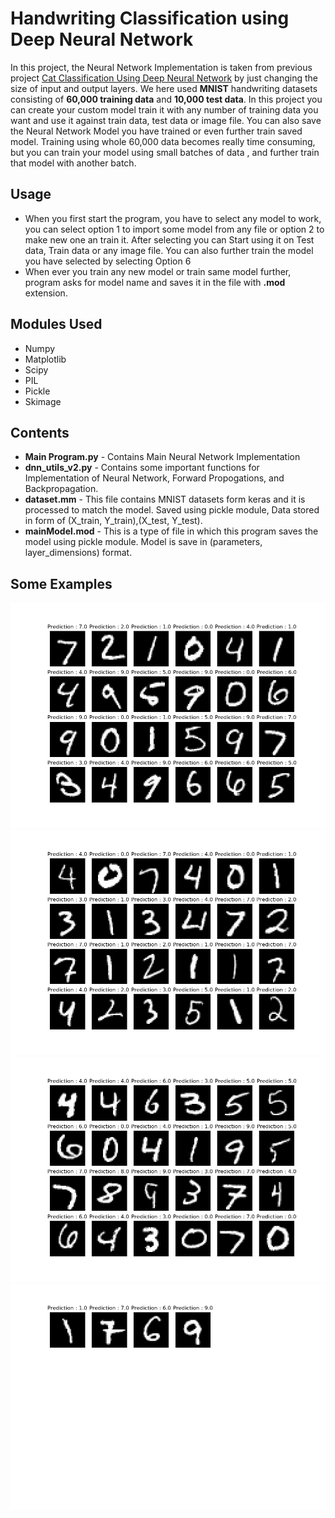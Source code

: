 # Handwriting Classification using Deep Neural Network

In this project, the Neural Network Implementation is taken from previous project [Cat Classification Using Deep Neural Network](https://github.com/jimmyahalpara/Machine-and-Deep-Learning/tree/master/Cat%20Classification%20with%20Deep%20Neural%20Network) by just changing the size of input and output layers. We here used **MNIST** handwriting datasets consisting of **60,000 training data** and **10,000 test data**. 
In this project you can create your custom model train it with any number of training data you want and use it against train data, test data or image file. You can also save the Neural Network Model you have trained or even further train saved model. Training using whole 60,000 data becomes really time consuming, but you can train your model using small batches of data , and further train that model with another batch. 

## Usage

* When you first start the program, you have to select any model to work, you can select option 1 to import some model from any file or option 2 to make new one an train it. After selecting you can Start using it on Test data, Train data or any image file. You can also further train the model you have selected by selecting Option 6
* When ever you train any new model or train same model further, program asks for model name and saves it in the file with **.mod** extension. 

## Modules Used 

* Numpy
* Matplotlib
* Scipy
* PIL
* Pickle
* Skimage

## Contents

* **Main Program.py** - Contains Main Neural Network Implementation
* **dnn_utils_v2.py** - Contains some important functions for Implementation of Neural Network, Forward Propogations, and Backpropagation.
* **dataset.mm** - This file contains MNIST datasets form keras and it is processed to match the model. Saved using pickle module, Data stored in form of (X_train, Y_train),(X_test, Y_test).
* **mainModel.mod** - This is a type of file in which this program saves the model using pickle module. Model is save in (parameters, layer_dimensions) format.

## Some Examples

![Fig1](images/Figure_1.png)
![FIg2](images/Figure_2.png)
![Fig2](images/Figure_3.png)
![Fig3](images/Figure_5.png)
